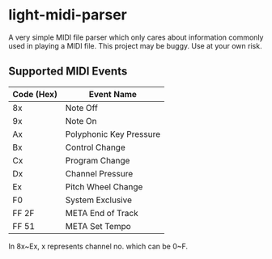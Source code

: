 # light-midi-parser

A very simple MIDI file parser which only cares about information commonly used in playing a MIDI file. This project may be buggy. Use at your own risk.

## Supported MIDI Events

|Code (Hex)|Event Name             |
|----------|-----------------------|
|8x        |Note Off               |
|9x        |Note On                |
|Ax        |Polyphonic Key Pressure|
|Bx        |Control Change         |
|Cx        |Program Change         |
|Dx        |Channel Pressure       |
|Ex        |Pitch Wheel Change     |
|F0        |System Exclusive       |
|FF 2F     |META End of Track      |
|FF 51     |META Set Tempo         |

In 8x~Ex, x represents channel no. which can be 0~F.